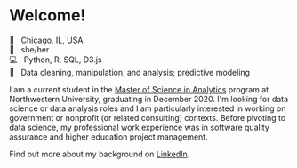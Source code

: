 <!--
**lauriemerrell/lauriemerrell** is a ✨ _special_ ✨ repository because its `README.md` (this file) appears on your GitHub profile. -->

# Welcome!

📍 &nbsp; Chicago, IL, USA\
👤 &nbsp; she/her\
💻 &nbsp; Python, R, SQL, D3.js\
🔢 &nbsp; Data cleaning, manipulation, and analysis; predictive modeling

I am a current student in the [Master of Science in Analytics](https://www.mccormick.northwestern.edu/analytics/) program at Northwestern University, graduating in December 2020. I'm looking for data science or data analysis roles and I am particularly interested in working on government or nonprofit (or related consulting) contexts. Before pivoting to data science, my professional work experience was in software quality assurance and higher education project management. 

Find out more about my background on [LinkedIn](https://www.linkedin.com/in/laurie-merrell/).
